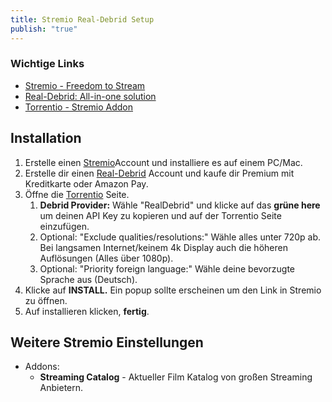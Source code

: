 ```yaml
---
title: Stremio Real-Debrid Setup
publish: "true"
---
```

### Wichtige Links
- [Stremio - Freedom to Stream](https://www.stremio.com/)
- [Real-Debrid: All-in-one solution](https://real-debrid.com/)
- [Torrentio - Stremio Addon](https://torrentio.strem.fun/configure)
## Installation
1. Erstelle einen [Stremio](https://www.stremio.com/)Account und installiere es auf einem PC/Mac.
2. Erstelle dir einen [Real-Debrid](https://real-debrid.com/) Account und kaufe dir Premium mit Kreditkarte oder Amazon Pay.
3. Öffne die  [Torrentio](https://torrentio.strem.fun/configure) Seite.
	1. **Debrid Provider:** Wähle "RealDebrid" und klicke auf das **grüne here** um deinen API Key zu kopieren und auf der Torrentio Seite einzufügen.
	2. Optional: "Exclude qualities/resolutions:" Wähle alles unter 720p ab. Bei langsamen Internet/keinem 4k Display auch die höheren Auflösungen (Alles über 1080p).
	3. Optional:  "Priority foreign language:" Wähle deine bevorzugte Sprache aus (Deutsch).
4. Klicke auf **INSTALL.** Ein popup sollte erscheinen um den Link in Stremio zu öffnen.
5. Auf installieren klicken, **fertig**. 


## Weitere Stremio Einstellungen
- Addons:
	- **Streaming Catalog** - Aktueller Film Katalog von großen Streaming Anbietern.


